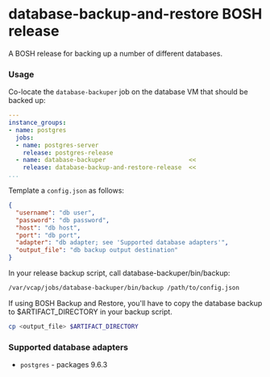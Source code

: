 # database-backup-and-restore BOSH release

A BOSH release for backing up a number of different databases.

### Usage

Co-locate the `database-backuper` job on the database VM that should be backed up:

```yaml
---
instance_groups:
- name: postgres
  jobs:
  - name: postgres-server
    release: postgres-release
  - name: database-backuper                       <<
    release: database-backup-and-restore-release  <<
...
```

Template a `config.json` as follows:

```json
{
  "username": "db user",
  "password": "db password",
  "host": "db host",
  "port": "db port",
  "adapter": "db adapter; see 'Supported database adapters'",
  "output_file": "db backup output destination"
}
```

In your release backup script, call database-backuper/bin/backup:

```bash
/var/vcap/jobs/database-backuper/bin/backup /path/to/config.json
```

If using BOSH Backup and Restore, you'll have to copy the database backup to $ARTIFACT_DIRECTORY in your backup script.

```bash
cp <output_file> $ARTIFACT_DIRECTORY 
```

### Supported database adapters
* `postgres` - packages 9.6.3
